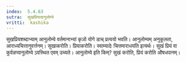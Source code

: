 ```yaml
---
index:  5.4.63
sutra:  सुखप्रियादानुलोम्ये
vritti:  kashika 
---
```


सुखप्रियशब्दाभ्याम् आनुलोम्ये वर्तमानाभ्यां कृञो योगे डाच् प्रत्ययो भवति। आनुलोम्यम् अनुकूलता, आराध्यचित्तानुवर्त्तनम्। सुखाकरोति। प्रियाकरोति। स्वाम्यादेः चित्तमाराधयति इत्यर्थः। सुखं प्रियं वा कुर्वन्नप्यानुलोम्ये ऽवस्थित एवम् उच्यते। आनुलोम्ये इति किम्? सुखं करोति, प्रियं करोति औषधपानम्।

